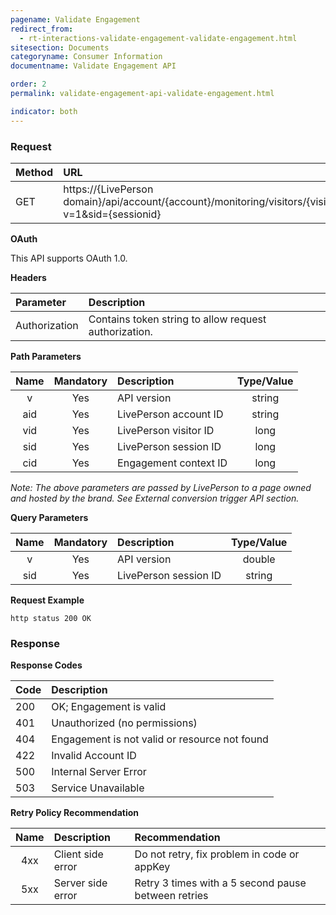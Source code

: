 ```yaml
---
pagename: Validate Engagement
redirect_from:
  - rt-interactions-validate-engagement-validate-engagement.html
sitesection: Documents
categoryname: Consumer Information
documentname: Validate Engagement API

order: 2
permalink: validate-engagement-api-validate-engagement.html

indicator: both
---
```


### Request

| Method     | URL |
| :--- | :--- |
| GET | https://{LivePerson domain}/api/account/{account}/monitoring/visitors/{visitor}/visits/current/campaigns/{campaign}/engagements/{engagement}/contexts/{context}?v=1&sid={sessionid} |

**OAuth** 

This API supports OAuth 1.0.

**Headers**

| Parameter     | Description |
| :--- | :--- |
| Authorization | Contains token string to allow request authorization. |

**Path Parameters**

| Name     | Mandatory | Description | Type/Value |
| :------: | :-------: | :-------- | :--------:|
| v | Yes |  API version    | string |
| aid | Yes   |  LivePerson account ID | string|
| vid     | Yes    |  LivePerson visitor ID | long|
| sid | Yes |  LivePerson session ID | long |
| cid | Yes   |  Engagement context ID | long|

*Note: The above parameters are passed by LivePerson to a page owned and hosted by the brand. See External conversion trigger API section.*

**Query Parameters**

| Name     | Mandatory | Description | Type/Value |
| :------: | :-------: | :-------- | :--------:|
| v | Yes |  API version  | double |
| sid | Yes |  LivePerson session ID | string |

**Request Example**

`http status 200 OK`
    
### Response
  
  **Response Codes**

| Code     | Description | 
| :------ | :------- | 
| 200 | OK; Engagement is valid |
| 401 | Unauthorized (no permissions) |  
| 404 | Engagement is not valid or resource not found |
| 422 | Invalid Account ID |      
| 500 | Internal Server Error |
| 503 | Service Unavailable | 

**Retry Policy Recommendation**

| Name     | Description | Recommendation |
| :------: | :------- | :-------- | 
| 4xx | Client side error |  Do not retry, fix problem in code or appKey    | 
| 5xx | Server side error |  Retry 3 times with a 5 second pause between retries | 
